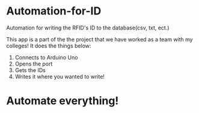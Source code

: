 # Automation-for-ID
Automation for writing the RFID's ID to the database(csv, txt, ect.)

This app is a part of the the project that we have worked as a team with my colleges!
It does the things below:
1. Connects to Arduino Uno
2. Opens the port
3. Gets the IDs
4. Writes it where you wanted  to write!

# Automate everything!

